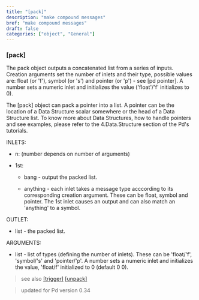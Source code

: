 ```yaml
---
title: "[pack]"
description: "make compound messages"
bref: "make compound messages"
draft: false
categories: ["object", "General"]
---
```


### [pack]

The pack object outputs a concatenated list from a series of inputs. Creation arguments set the number of inlets and their type,  possible values are: float (or 'f'),  symbol (or 's') and pointer (or 'p') - see [pd pointer]. A number sets a numeric inlet and initializes the value ('float'/'f' initializes to 0).

The [pack] object can pack a pointer into a list. A pointer can be the location of a Data Structure scalar somewhere or the head of a Data Structure list. To know more about Data Structures,  how to handle pointers and see examples,  please refer to the 4.Data.Structure section of the Pd's tutorials.

INLETS:

- n: (number depends on number of arguments)

- 1st:

  - bang - output the packed list.

  - anything - each inlet takes a message type acccording to its corresponding creation argument. These can be float,  symbol and pointer. The 1st inlet causes an output and can also match an 'anything' to a symbol.

OUTLET:

- list - the packed list.

ARGUMENTS:

- list - list of types (defining the number of inlets). These can be 'float/'f',  'symbol/'s' and 'pointer/'p'. A number sets a numeric inlet and initializes the value,  'float/f' initialized to 0 (default 0 0).
 
> see also [[trigger]](../trigger) [[unpack]](../unpack) 
 
> updated for Pd version 0.34
 